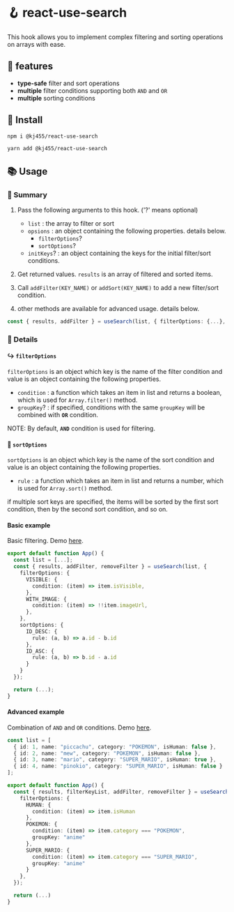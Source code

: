 # 🪝 react-use-search

This hook allows you to implement complex filtering and sorting operations on arrays with ease.

## 🌟 features

- **type-safe** filter and sort operations
- **multiple** filter conditions supporting both `AND` and `OR`
- **multiple** sorting conditions

## 🚀 Install

```bash
npm i @kj455/react-use-search
```

```bash
yarn add @kj455/react-use-search
```

## 📚 Usage

### 📝 Summary

1. Pass the following arguments to this hook. ('?' means optional)

   - `list` : the array to filter or sort
   - `opsions` : an object containing the following properties. details below.
     - `filterOptions`?
     - `sortOptions`?
   - `initKeys`? : an object containing the keys for the initial filter/sort conditions.

2. Get returned values. `results` is an array of filtered and sorted items.
3. Call `addFilter(KEY_NAME)` or `addSort(KEY_NAME)` to add a new filter/sort condition.
4. other methods are available for advanced usage. details below.

```ts
const { results, addFilter } = useSearch(list, { filterOptions: {...}, ... });
```

### 📖 Details

#### ↪️ `filterOptions`

`filterOptions` is an object which key is the name of the filter condition and value is an object containing the following properties.

- `condition` : a function which takes an item in list and returns a boolean, which is used for `Array.filter()` method.
- `groupKey`? : if specified, conditions with the same `groupKey` will be combined with **`OR`** condition.

NOTE: By default, **`AND`** condition is used for filtering.

#### :twisted_rightwards_arrows: `sortOptions`

`sortOptions` is an object which key is the name of the sort condition and value is an object containing the following properties.

- `rule` : a function which takes an item in list and returns a number, which is used for `Array.sort()` method.

if multiple sort keys are specified, the items will be sorted by the first sort condition, then by the second sort condition, and so on.

#### Basic example

Basic filtering. Demo [here](https://codesandbox.io/s/dreamy-mcclintock-w36fqq?file=/src/App.tsx).

```ts
export default function App() {
  const list = [...];
  const { results, addFilter, removeFilter } = useSearch(list, {
    filterOptions: {
      VISIBLE: {
        condition: (item) => item.isVisible,
      },
      WITH_IMAGE: {
        condition: (item) => !!item.imageUrl,
      },
    },
    sortOptions: {
      ID_DESC: {
        rule: (a, b) => a.id - b.id
      },
      ID_ASC: {
        rule: (a, b) => b.id - a.id
      }
    }
  });

  return (...);
}
```

#### Advanced example

Combination of `AND` and `OR` conditions. Demo [here](https://codesandbox.io/s/solitary-surf-ehoudx?file=/src/App.tsx).

```ts
const list = [
  { id: 1, name: "piccachu", category: "POKEMON", isHuman: false },
  { id: 2, name: "mew", category: "POKEMON", isHuman: false },
  { id: 3, name: "mario", category: "SUPER_MARIO", isHuman: true },
  { id: 4, name: "pinokio", category: "SUPER_MARIO", isHuman: false }
];

export default function App() {
  const { results, filterKeyList, addFilter, removeFilter } = useSearch(list, {
    filterOptions: {
      HUMAN: {
        condition: (item) => item.isHuman
      },
      POKEMON: {
        condition: (item) => item.category === "POKEMON",
        groupKey: "anime"
      },
      SUPER_MARIO: {
        condition: (item) => item.category === "SUPER_MARIO",
        groupKey: "anime"
      }
    },
  });

  return (...)
}
```
